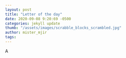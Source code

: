 ```yaml
---
layout: post
title: "Letter of the day"
date: 2020-09-08 9:20:69 -0500
categories: jekyll update
thumb: "/assets/images/scrabble_blocks_scrambled.jpg"
author: mister_mjir
tags:
---
```

A
